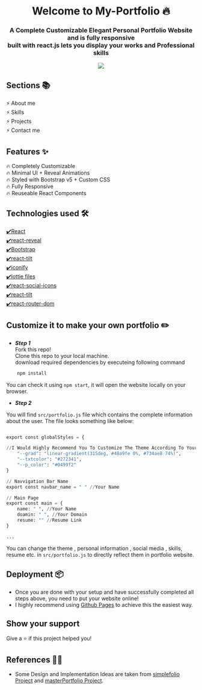 <h1 align="center"> Welcome to My-Portfolio 🔥 </h1> 
<h3 align="center"> A Complete Customizable Elegant Personal Portfolio Website and is fully responsive <br /> built with react.js lets you display your works and Professional skills </h3>

<p align="center"> 
    <a href="https://duraishanmugaraj.github.io/#/" target="_blank">
    <img src="https://user-images.githubusercontent.com/68941801/133941246-9eda2918-eefb-4293-b503-db0f5f9a31f7.png"></img>
  </a>
</p>

## Sections 📚

⚡️ About me <br>
⚡️ Skills <br>
⚡️ Projects <br>
⚡️ Contact me <br>


## Features ✨

 🔥 Completely Customizable  <br>
 🔥 Minimal UI + Reveal Animations <br>
 🔥 Styled with Bootstrap v5 + Custom CSS <br>
 🔥 Fully Responsive <br>
 🔥 Reuseable React Components <br>


## Technologies used 🛠️

 [✔️React](https://reactjs.org/) <br>
 [✔️react-reveal](https://www.react-reveal.com/) <br>
 [✔️Bootstrap](https://getbootstrap.com/docs/5.0/getting-started/introduction/) <br>
 [✔️react-tilt](https://www.npmjs.com/package/react-tilt) <br>
 [✔️iconify](https://iconify.design/) <br>
 [✔️lottie files](https://lottiefiles.com/blog/working-with-lottie/how-to-use-lottie-in-react-app) <br>
 [✔️react-social-icons](https://www.npmjs.com/package/react-social-icons) <br>
 [✔️react-tilt](https://www.npmjs.com/package/react-tilt) <br>
 [✔️react-router-dom](https://reactrouter.com/web/guides/quick-start) <br>


## Customize it to make your own portfolio ✏️

 - ***Step 1*** <br>
Fork this repo! <br>
Clone this repo to your local machine. <br>
download required dependencies by executeing following command  
```python
    npm install
  ```
You can check it using `npm start`, it will open the website locally on your browser.

 - ***Step 2*** 

You will find `src/portfolio.js` file which contains the complete information about the user. The file looks something like below:

```python

export const globalStyles = {

//I Would Highly Recommend You To Customize The Theme According To Your Yaste.
    "--grad": "linear-gradient(315deg, #48a9fe 0%, #734ae8 74%)",
    "--txtcolor": "#272341",
    "--p_color": "#0499f2"
}

// Navvigation Bar Name
export const navbar_name = " " //Your Name

// Main Page
export const main = {
    name: " ", //Your Name
    doamin: " ", //Your Domain
    resume: "" //Resume Link
}

...
```

You can change the theme , personal information , social media , skills, resume etc. in `src/portfolio.js` to directly reflect them in portfolio website.

## Deployment 📦

- Once you are done with your setup and have successfully completed all steps above, you need to put your website online!
- I highly recommend using [Github Pages](https://create-react-app.dev/docs/deployment/#github-pages) to achieve this the easiest way.


## Show your support

Give a ⭐️ if this project helped you!


## References 👏🏻

- Some Design and Implementation Ideas are taken from [simplefolio Project](https://github.com/cobidev/simplefolio) and [masterPortfolio Project](https://github.com/ashutosh1919/masterPortfolio).
